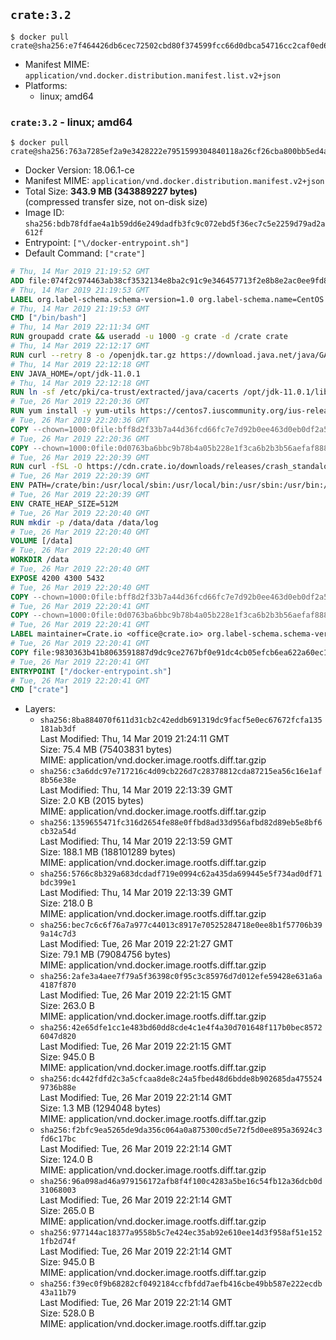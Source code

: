 ## `crate:3.2`

```console
$ docker pull crate@sha256:e7f464426db6cec72502cbd80f374599fcc66d0dbca54716cc2caf0ed6f8ba8a
```

-	Manifest MIME: `application/vnd.docker.distribution.manifest.list.v2+json`
-	Platforms:
	-	linux; amd64

### `crate:3.2` - linux; amd64

```console
$ docker pull crate@sha256:763a7285ef2a9e3428222e7951599304840118a26cf26cba800bb5ed4a9260a7
```

-	Docker Version: 18.06.1-ce
-	Manifest MIME: `application/vnd.docker.distribution.manifest.v2+json`
-	Total Size: **343.9 MB (343889227 bytes)**  
	(compressed transfer size, not on-disk size)
-	Image ID: `sha256:bdb78fdfae4a1b59dd6e249dadfb3fc9c072ebd5f36ec7c5e2259d79ad2a612f`
-	Entrypoint: `["\/docker-entrypoint.sh"]`
-	Default Command: `["crate"]`

```dockerfile
# Thu, 14 Mar 2019 21:19:52 GMT
ADD file:074f2c974463ab38cf3532134e8ba2c91c9e346457713f2e8b8e2ac0ee9fd83d in / 
# Thu, 14 Mar 2019 21:19:53 GMT
LABEL org.label-schema.schema-version=1.0 org.label-schema.name=CentOS Base Image org.label-schema.vendor=CentOS org.label-schema.license=GPLv2 org.label-schema.build-date=20190305
# Thu, 14 Mar 2019 21:19:53 GMT
CMD ["/bin/bash"]
# Thu, 14 Mar 2019 22:11:34 GMT
RUN groupadd crate && useradd -u 1000 -g crate -d /crate crate
# Thu, 14 Mar 2019 22:12:17 GMT
RUN curl --retry 8 -o /openjdk.tar.gz https://download.java.net/java/GA/jdk11/13/GPL/openjdk-11.0.1_linux-x64_bin.tar.gz     && echo "7a6bb980b9c91c478421f865087ad2d69086a0583aeeb9e69204785e8e97dcfd */openjdk.tar.gz" | sha256sum -c -     && tar -C /opt -zxf /openjdk.tar.gz     && rm /openjdk.tar.gz
# Thu, 14 Mar 2019 22:12:18 GMT
ENV JAVA_HOME=/opt/jdk-11.0.1
# Thu, 14 Mar 2019 22:12:18 GMT
RUN ln -sf /etc/pki/ca-trust/extracted/java/cacerts /opt/jdk-11.0.1/lib/security/cacerts
# Tue, 26 Mar 2019 22:20:36 GMT
RUN yum install -y yum-utils https://centos7.iuscommunity.org/ius-release.rpm     && yum makecache     && yum install -y python36u openssl     && yum clean all     && rm -rf /var/cache/yum     && curl -fSL -O https://cdn.crate.io/downloads/releases/crate-3.2.6.tar.gz     && curl -fSL -O https://cdn.crate.io/downloads/releases/crate-3.2.6.tar.gz.asc     && export GNUPGHOME="$(mktemp -d)"     && gpg --keyserver hkp://keyserver.ubuntu.com:80 --recv-keys 90C23FC6585BC0717F8FBFC37FAAE51A06F6EAEB     && gpg --batch --verify crate-3.2.6.tar.gz.asc crate-3.2.6.tar.gz     && rm -rf "$GNUPGHOME" crate-3.2.6.tar.gz.asc     && tar -xf crate-3.2.6.tar.gz -C /crate --strip-components=1     && rm crate-3.2.6.tar.gz     && ln -sf /usr/bin/python3.6 /usr/bin/python3     && ln -sf /usr/bin/python3.6 /usr/bin/python
# Tue, 26 Mar 2019 22:20:36 GMT
COPY --chown=1000:0file:bff8d2f33b7a44d36fcd66fc7e7d92b0ee463d0eb0df2a56e42511d4f1b3e9b2 in /crate/config/crate.yml 
# Tue, 26 Mar 2019 22:20:36 GMT
COPY --chown=1000:0file:0d0763ba6bbc9b78b4a05b228e1f3ca6b2b3b56aefaf888ab848f021062291d1 in /crate/config/log4j2.properties 
# Tue, 26 Mar 2019 22:20:39 GMT
RUN curl -fSL -O https://cdn.crate.io/downloads/releases/crash_standalone_0.24.2    && curl -fSL -O https://cdn.crate.io/downloads/releases/crash_standalone_0.24.2.asc     && export GNUPGHOME="$(mktemp -d)"     && gpg --keyserver hkp://keyserver.ubuntu.com:80 --recv-keys 90C23FC6585BC0717F8FBFC37FAAE51A06F6EAEB     && gpg --batch --verify crash_standalone_0.24.2.asc crash_standalone_0.24.2     && rm -rf "$GNUPGHOME" crash_standalone_0.24.2.asc     && mv crash_standalone_0.24.2 /usr/local/bin/crash     && chmod +x /usr/local/bin/crash
# Tue, 26 Mar 2019 22:20:39 GMT
ENV PATH=/crate/bin:/usr/local/sbin:/usr/local/bin:/usr/sbin:/usr/bin:/sbin:/bin
# Tue, 26 Mar 2019 22:20:39 GMT
ENV CRATE_HEAP_SIZE=512M
# Tue, 26 Mar 2019 22:20:40 GMT
RUN mkdir -p /data/data /data/log
# Tue, 26 Mar 2019 22:20:40 GMT
VOLUME [/data]
# Tue, 26 Mar 2019 22:20:40 GMT
WORKDIR /data
# Tue, 26 Mar 2019 22:20:40 GMT
EXPOSE 4200 4300 5432
# Tue, 26 Mar 2019 22:20:40 GMT
COPY --chown=1000:0file:bff8d2f33b7a44d36fcd66fc7e7d92b0ee463d0eb0df2a56e42511d4f1b3e9b2 in /crate/config/crate.yml 
# Tue, 26 Mar 2019 22:20:41 GMT
COPY --chown=1000:0file:0d0763ba6bbc9b78b4a05b228e1f3ca6b2b3b56aefaf888ab848f021062291d1 in /crate/config/log4j2.properties 
# Tue, 26 Mar 2019 22:20:41 GMT
LABEL maintainer=Crate.io <office@crate.io> org.label-schema.schema-version=1.0 org.label-schema.build-date=2019-03-25T12:24:46.502416066+00:00 org.label-schema.name=crate org.label-schema.description=CrateDB is a distributed SQL database handles massive amounts of machine data in real-time. org.label-schema.url=https://crate.io/products/cratedb/ org.label-schema.vcs-url=https://github.com/crate/docker-crate org.label-schema.vendor=Crate.io org.label-schema.version=3.2.6
# Tue, 26 Mar 2019 22:20:41 GMT
COPY file:9830363b41b8063591887d9dc9ce2767bf0e91dc4cb05efcb6ea622a60ec15e3 in / 
# Tue, 26 Mar 2019 22:20:41 GMT
ENTRYPOINT ["/docker-entrypoint.sh"]
# Tue, 26 Mar 2019 22:20:41 GMT
CMD ["crate"]
```

-	Layers:
	-	`sha256:8ba884070f611d31cb2c42eddb691319dc9facf5e0ec67672fcfa135181ab3df`  
		Last Modified: Thu, 14 Mar 2019 21:24:11 GMT  
		Size: 75.4 MB (75403831 bytes)  
		MIME: application/vnd.docker.image.rootfs.diff.tar.gzip
	-	`sha256:c3a6ddc97e717216c4d09cb226d7c28378812cda87215ea56c16e1af8b56e38e`  
		Last Modified: Thu, 14 Mar 2019 22:13:39 GMT  
		Size: 2.0 KB (2015 bytes)  
		MIME: application/vnd.docker.image.rootfs.diff.tar.gzip
	-	`sha256:1359655471fc316d2654fe88e0ffbd8ad33d956afbd82d89eb5e8bf6cb32a54d`  
		Last Modified: Thu, 14 Mar 2019 22:13:59 GMT  
		Size: 188.1 MB (188101289 bytes)  
		MIME: application/vnd.docker.image.rootfs.diff.tar.gzip
	-	`sha256:5766c8b329a683dcdadf719e0994c62a435da699445e5f734ad0df71bdc399e1`  
		Last Modified: Thu, 14 Mar 2019 22:13:39 GMT  
		Size: 218.0 B  
		MIME: application/vnd.docker.image.rootfs.diff.tar.gzip
	-	`sha256:bec7c6c6f76a7a977c44013c8917e70525284718e0ee8b1f57706b399a14c7d3`  
		Last Modified: Tue, 26 Mar 2019 22:21:27 GMT  
		Size: 79.1 MB (79084756 bytes)  
		MIME: application/vnd.docker.image.rootfs.diff.tar.gzip
	-	`sha256:2afe3a4aee7f79a5f36398c0f95c3c85976d7d012efe59428e631a6a4187f870`  
		Last Modified: Tue, 26 Mar 2019 22:21:15 GMT  
		Size: 263.0 B  
		MIME: application/vnd.docker.image.rootfs.diff.tar.gzip
	-	`sha256:42e65dfe1cc1e483bd60dd8cde4c1e4f4a30d701648f117b0bec85726047d820`  
		Last Modified: Tue, 26 Mar 2019 22:21:15 GMT  
		Size: 945.0 B  
		MIME: application/vnd.docker.image.rootfs.diff.tar.gzip
	-	`sha256:dc442fdfd2c3a5cfcaa8de8c24a5fbed48d6bdde8b902685da4755249736b88e`  
		Last Modified: Tue, 26 Mar 2019 22:21:14 GMT  
		Size: 1.3 MB (1294048 bytes)  
		MIME: application/vnd.docker.image.rootfs.diff.tar.gzip
	-	`sha256:f2bfc9ea5265de9da356c064a0a875300cd5e72f5d0ee895a36924c3fd6c17bc`  
		Last Modified: Tue, 26 Mar 2019 22:21:14 GMT  
		Size: 124.0 B  
		MIME: application/vnd.docker.image.rootfs.diff.tar.gzip
	-	`sha256:96a098ad46a979156172afb8f4f100c4283a5be16c54fb12a36dcb0d31068003`  
		Last Modified: Tue, 26 Mar 2019 22:21:14 GMT  
		Size: 265.0 B  
		MIME: application/vnd.docker.image.rootfs.diff.tar.gzip
	-	`sha256:977144ac18377a9558b5c7e424ec35ab92e610ee14d3f958af51e1521fb2d74f`  
		Last Modified: Tue, 26 Mar 2019 22:21:14 GMT  
		Size: 945.0 B  
		MIME: application/vnd.docker.image.rootfs.diff.tar.gzip
	-	`sha256:f39ec0f9b68282cf0492184ccfbfdd7aefb416cbe49bb587e222ecdb43a11b79`  
		Last Modified: Tue, 26 Mar 2019 22:21:14 GMT  
		Size: 528.0 B  
		MIME: application/vnd.docker.image.rootfs.diff.tar.gzip

